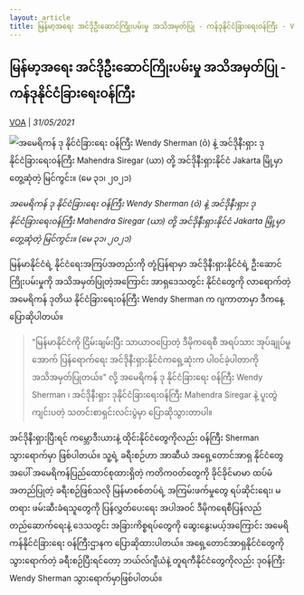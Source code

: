 ```yaml
---
layout: article
title: မြန်မာ့အရေး အင်ဒိုဦးဆောင်ကြိုးပမ်းမှု အသိအမှတ်ပြု - ကန်ဒုနိုင်ငံခြားရေးဝန်ကြီး - VOA
---
```


## မြန်မာ့အရေး အင်ဒိုဦးဆောင်ကြိုးပမ်းမှု အသိအမှတ်ပြု - ကန်ဒုနိုင်ငံခြားရေးဝန်ကြီး

[VOA](https://burmese.voanews.com/a/myanmar-us-indonesia/5910719.html) | _31/05/2021_
        
![အမေရိကန် ဒု နိုင်ငံခြားရေး ဝန်ကြီး Wendy Sherman (ဝဲ) နဲ့ အင်ဒိုနီးရှား ဒုနိုင်ငံခြားရေးဝန်ကြီး Mahendra Siregar (ယာ) တို့ အင်ဒိုနီးရှားနိုင်ငံ Jakarta မြို့မှာ တွေ့ဆုံတဲ့ မြင်ကွင်း။ (မေ ၃၁၊ ၂၀၂၁)](https://gdb.voanews.com/576546EE-AAE5-4606-9D22-7C3B0670449F_cx0_cy8_cw0_w1080_h608_s.jpg)

_အမေရိကန် ဒု နိုင်ငံခြားရေး ဝန်ကြီး Wendy Sherman (ဝဲ) နဲ့ အင်ဒိုနီးရှား ဒုနိုင်ငံခြားရေးဝန်ကြီး Mahendra Siregar (ယာ) တို့ အင်ဒိုနီးရှားနိုင်ငံ Jakarta မြို့မှာ တွေ့ဆုံတဲ့ မြင်ကွင်း။ (မေ ၃၁၊ ၂၀၂၁)_

မြန်မာနိုင်ငံရဲ့ နိုင်ငံရေးအကြပ်အတည်းကို တုံ့ပြန်ရာမှာ အင်ဒိုနီးရှားနိုင်ငံရဲ့ ဦးဆောင်ကြိုးပမ်းမှုကို အသိအမှတ်ပြုတဲ့အကြောင်း အာရှဒေသတွင်း နိုင်ငံတွေကို လာရောက်တဲ့ အမေရိကန် ဒုတိယ နိုင်ငံခြားရေးဝန်ကြီး Wendy Sherman က ဂျကာတာမှာ ဒီကနေ့ ပြောဆိုပါတယ်။

> "မြန်မာနိုင်ငံကို ငြိမ်းချမ်းပြီး သာယာဝပြောတဲ့ ဒီမိုကရေစီ အရပ်သား အုပ်ချုပ်မှုအောက် ပြန်ရောက်ရေး အင်ဒိုနီးရှားနိုင်ငံကရှေ့ဆုံးက ပါဝင်ခဲ့ပါတာကို အသိအမှတ်ပြုတယ်။" လို့ အမေရိကန် ဒု နိုင်ငံခြားရေး ဝန်ကြီး Wendy Sherman ၊ အင်ဒိုနီးရှား ဒုနိုင်ငံခြားရေးဝန်ကြီး Mahendra Siregar နဲ့ ပူးတွဲကျင်းပတဲ့ သတင်းစာရှင်းလင်းပွဲမှာ ပြောဆိုသွားတာပါ။

အင်ဒိုနီးရှားပြီးရင် ကမ္ဘောဒီးယားနဲ့ ထိုင်းနိုင်ငံတွေကိုလည်း ဝန်ကြီး Sherman သွားရောက်မှာ ဖြစ်ပါတယ်။ သူ့ရဲ့ ခရီးစဉ်ဟာ အာဆီယံ အရှေ့တောင်အာရှ နိုင်ငံတွေအပေါ် အမေရိကန်ပြည်ထောင်စုထားရှိတဲ့ ကတိကဝတ်တွေကို ခိုင်ခိုင်မာမာ ထပ်မံ အတည်ပြုတဲ့ ခရီးစဉ်ဖြစ်သလို မြန်မာစစ်တပ်ရဲ့ အကြမ်းဖက်မှုတွေ ရပ်ဆိုင်းရေး၊ မတရား ဖမ်းဆီးခံရသူတွေကို ပြန်လွှတ်ပေးရေး အပါအဝင် ဒီမိုကရေစီပြန်လည်တည်ဆောက်ရေးနဲ့ ဒေသတွင်း အခြားကိစ္စရပ်တွေကို ဆွေးနွေးမယ့်အကြောင်း အမေရိကန်နိုင်ငံခြားရေး ဝန်ကြီးဌာနက ပြောဆိုထားပါတယ်။ အရှေ့တောင်အာရှနိုင်ငံတွေကို သွားရောက်တဲ့ ခရီးစဉ်ပြီးရင်တော့ ဘယ်လ်ဂျီယံနဲ့ တူရကီနိုင်ငံတွေကိုလည်း ဒုဝန်ကြီး Wendy Sherman သွားရောက်မှာဖြစ်ပါတယ်။